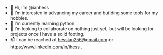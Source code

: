 - 👋 Hi, I’m @ianhess
- 👀 I’m interested in advancing my career and building some tools for my hobbies.
- 🌱 I’m currently learning python.
- 💞️ I’m looking to collaborate on nothing just yet, but will be looking for projects once I have a solid footing.
- 📫 I can be reached at hessian256@gmail.com or https:/www.linkedin.com/in/ihess .

<!---
ianhess/ianhess is a ✨ special ✨ repository because its `README.md` (this file) appears on your GitHub profile.
You can click the Preview link to take a look at your changes.
--->
